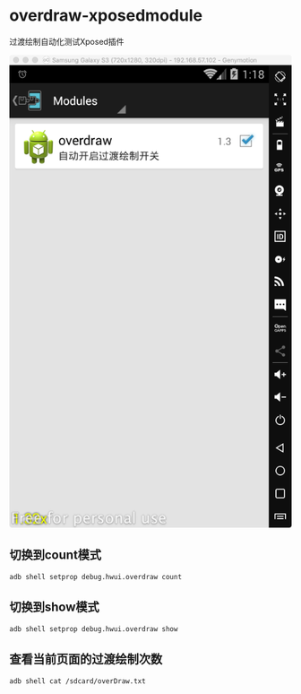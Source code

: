 # overdraw-xposedmodule
过渡绘制自动化测试Xposed插件

![](xposed.png)

## 切换到count模式
```
adb shell setprop debug.hwui.overdraw count
```

## 切换到show模式
```
adb shell setprop debug.hwui.overdraw show
```

## 查看当前页面的过渡绘制次数
```
adb shell cat /sdcard/overDraw.txt
```